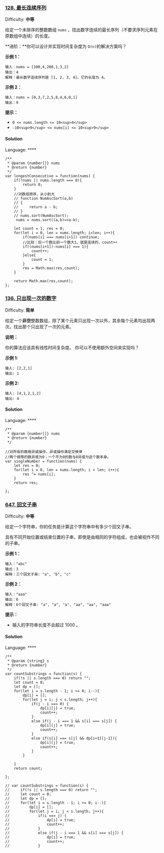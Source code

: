 ### [128\. 最长连续序列](https://leetcode-cn.com/problems/longest-consecutive-sequence/)

Difficulty: **中等**


给定一个未排序的整数数组 `nums` ，找出数字连续的最长序列（不要求序列元素在原数组中连续）的长度。

**进阶：**你可以设计并实现时间复杂度为 `O(n)`的解决方案吗？

**示例 1：**

```
输入：nums = [100,4,200,1,3,2]
输出：4
解释：最长数字连续序列是 [1, 2, 3, 4]。它的长度为 4。
```

**示例 2：**

```
输入：nums = [0,3,7,2,5,8,4,6,0,1]
输出：9
```

**提示：**

*   `0 <= nums.length <= 10<sup>4</sup>`
*   `-10<sup>9</sup> <= nums[i] <= 10<sup>9</sup>`


#### Solution

Language: ****

```
/**
 * @param {number[]} nums
 * @return {number}
 */
var longestConsecutive = function(nums) {
    if(!nums || nums.length === 0){
        return 0;
    }
    //对数组排序，从小到大
    // function NumAscSort(a,b)  
    // {  
    //     return a - b;  
    // }
    // nums.sort(NumAscSort);
     nums = nums.sort((a,b)=>a-b);
    
    let count = 1, res = 0;
    for(let i = 0, len = nums.length; i<len; i++){
        if(nums[i] === nums[i+1]) continue;
        //比较：后一个数比前一个数大1，就是连续的，count++
        if((nums[i+1])-nums[i] === 1){
            count++;
        }else{
            count = 1;
        }
        res = Math.max(res,count);
    }
    
    return Math.max(res,count);
};
```



### [136\. 只出现一次的数字](https://leetcode-cn.com/problems/single-number/)

Difficulty: **简单**


给定一个**非空**整数数组，除了某个元素只出现一次以外，其余每个元素均出现两次。找出那个只出现了一次的元素。

**说明：**

你的算法应该具有线性时间复杂度。 你可以不使用额外空间来实现吗？

**示例 1:**

```
输入: [2,2,1]
输出: 1
```

**示例 2:**

```
输入: [4,1,2,1,2]
输出: 4
```


#### Solution

Language: ****

```
/**
 * @param {number[]} nums
 * @return {number}
 */

//对所有的数做异或操作，异或操作满足交换律
//两个相等的数异或为0；一个不为0的数与0异或为这个数本身。
var singleNumber = function(nums) {
    let res = 0;
    for(let i = 0, len = nums.length; i < len; i++){
        res ^= nums[i];
    }
    return res;

};
```



### [647\. 回文子串](https://leetcode-cn.com/problems/palindromic-substrings/)

Difficulty: **中等**


给定一个字符串，你的任务是计算这个字符串中有多少个回文子串。

具有不同开始位置或结束位置的子串，即使是由相同的字符组成，也会被视作不同的子串。

**示例 1：**

```
输入："abc"
输出：3
解释：三个回文子串: "a", "b", "c"
```

**示例 2：**

```
输入："aaa"
输出：6
解释：6个回文子串: "a", "a", "a", "aa", "aa", "aaa"
```

**提示：**

*   输入的字符串长度不会超过 1000 。


#### Solution

Language: ****

```
/**
 * @param {string} s
 * @return {number}
 */
var countSubstrings = function(s) {
    if(!s || s.length === 0) return "";
    let count = 0;
    let dp = [];
    for(let i = s.length - 1; i >= 0; i--){
        dp[i] = [];
        for(let j = i; j < s.length; j++){
            if(j - i === 0) {
                dp[i][j] = true;
                count++;
            }
            else if(j - i === 1 && s[i] === s[j]) {
                dp[i][j] = true;
                count++;
            }
            else if(s[i] === s[j] && dp[i+1][j-1]){
                dp[i][j] = true;
                count++;
            }
        }
            
    }
    return count;

};

// var countSubstrings = function(s) {
//     if(!s || s.length === 0) return "";
//     let count = 0;
//     let dp = [];
//     for(let i = s.length - 1; i >= 0; i--){
//         dp[i] = [];
//         for(let j = i; j < s.length; j++){
//             if(i === j) {
//                 dp[i] = true;
//                 count++;
//             }
//             else if(j - i === 1 && s[i] === s[j]) {
//                 dp[i] = true;
//                 count++;
//             }
```